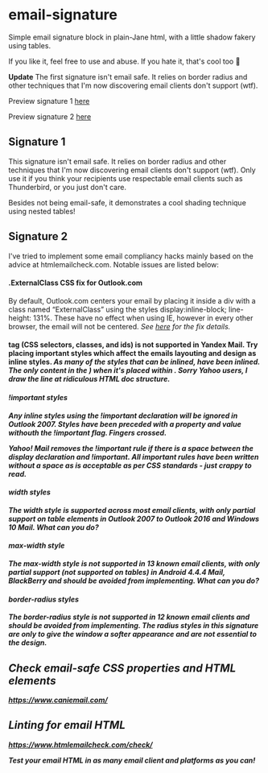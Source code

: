 # email-signature

Simple email signature block in plain-Jane html, with a little shadow fakery using tables.

If you like it, feel free to use and abuse. If you hate it, that's cool too 🙂

**Update**
The first signature isn't email safe. It relies on border radius and other techniques that I'm now
discovering email clients don't support (wtf).

Preview signature 1 [here](https://bigupjeff.github.io/email-signature/email-signature.html)

Preview signature 2 [here](https://bigupjeff.github.io/email-signature/email-signature-new.html)

## Signature 1
This signature isn't email safe. It relies on border radius and other techniques that I'm now
discovering email clients don't support (wtf). Only use it if you think your recipients use
respectable email clients such as Thunderbird, or you just don't care.

Besides not being email-safe, it demonstrates a cool shading technique using nested tables!

## Signature 2
I've tried to implement some email compliancy hacks mainly based on the advice at
htmlemailcheck.com. Notable issues are listed below:

#### .ExternalClass CSS fix for Outlook.com
By default, Outlook.com centers your email by placing it inside a div with a class named
“ExternalClass” using the styles display:inline-block; line-height: 131%. These have no effect when
using IE, however in every other browser, the email will not be centered. *See
[here](https://www.htmlemailcheck.com/knowledge-base/recommended-externalclass-css-fix-outlook-com/)
for the fix details.*

#### <style> element not supported in Yandex Mail
The <style></style> tag (CSS selectors, classes, and ids) is not supported in Yandex Mail. Try
placing important styles which affect the emails layouting and design as inline styles. *As many of
the styles that can be inlined, have been inlined. The only content in the <style> being fixes for
Outlook and a link hover style which isn't essential.*

#### Yahoo! Mail Android only supports styles within the body
For an unknown reason, the Yahoo! Mail Android app only supports the style tag (<style></style>)
when it's placed within <body></body>. *Sorry Yahoo users, I draw the line at ridiculous HTML
doc structure.*

#### !important styles
Any inline styles using the !important declaration will be ignored in Outlook 2007. *Styles have
been preceded with a property and value withouth the !important flag. Fingers crossed.*

Yahoo! Mail removes the !important rule if there is a space between the display declaration and
!important. *All important rules have been written without a space as is acceptable as per CSS
standards - just crappy to read.*

#### width styles
The width style is supported across most email clients, with only partial support on table elements
in Outlook 2007 to Outlook 2016 and Windows 10 Mail. *What can you do?*

#### max-width style
The max-width style is not supported in 13 known email clients, with only partial support (not
supported on tables) in Android 4.4.4 Mail, BlackBerry and should be avoided from implementing.
*What can you do?*



#### border-radius styles
The border-radius style is not supported in 12 known email clients and should be avoided from
implementing. *The radius styles in this signature are only to give the window a softer appearance
and are not essential to the design.*

## Check email-safe CSS properties and HTML elements
https://www.caniemail.com/


## Linting for email HTML
https://www.htmlemailcheck.com/check/

Test your email HTML in as many email client and platforms as you can!